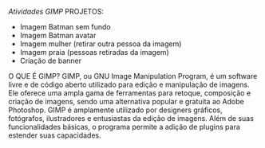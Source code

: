 *Atividades GIMP*
PROJETOS:
- Imagem Batman sem fundo
- Imagem Batman avatar
- Imagem mulher (retirar outra pessoa da imagem)
- Imagem praia (pessoas retiradas da imagem)
- Criação de banner

O QUE É GIMP?
GIMP, ou GNU Image Manipulation Program, é um software livre e de código aberto utilizado para edição e manipulação de imagens. Ele oferece uma ampla gama de ferramentas para retoque, composição e criação de imagens, sendo uma alternativa popular e gratuita ao Adobe Photoshop. GIMP é amplamente utilizado por designers gráficos, fotógrafos, ilustradores e entusiastas da edição de imagens. Além de suas funcionalidades básicas, o programa permite a adição de plugins para estender suas capacidades.

 
